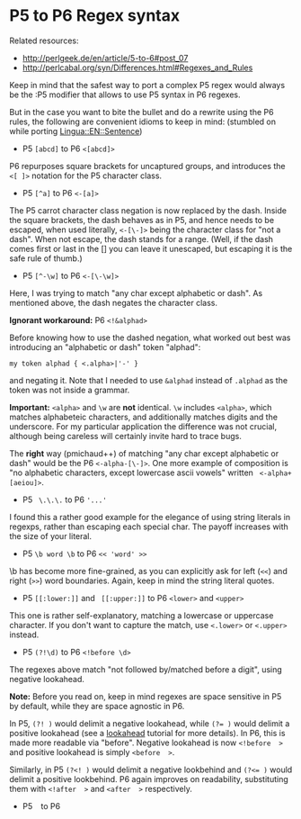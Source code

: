 P5 to P6 Regex syntax
===

Related resources:
 - http://perlgeek.de/en/article/5-to-6#post_07
 - http://perlcabal.org/syn/Differences.html#Regexes_and_Rules

Keep in mind that the safest way to port a complex P5 regex would always be the :P5 modifier that allows to use P5 syntax in P6 regexes.

But in the case you want to bite the bullet and do a rewrite using the P6 rules, the following are convenient idioms to keep in mind:
(stumbled on while porting [Lingua::EN::Sentence](https://github.com/dginev/perl6-Lingua-EN-Sentence))
 - P5 ``` [abcd] ``` to P6 ``` <[abcd]> ```
 
 P6 repurposes square brackets for uncaptured groups, and introduces the ``` <[ ]> ``` notation for the P5 character class.
 
 - P5 ``` [^a] ``` to P6 ``` <-[a]> ```
 
 The P5 carrot character class negation is now replaced by the dash. Inside the square brackets, the dash behaves as in P5, and hence needs to be escaped,
 when used literally, ```<-[\-]>``` being the character class for "not a dash". When not escape, the dash stands for a range.
 (Well, if the dash comes first or last in the [] you can leave it unescaped, but escaping it is the safe rule of thumb.)

 - P5 ``` [^-\w] ``` to P6 ```<-[\-\w]>```
  
 Here, I was trying to match "any char except alphabetic or dash". As mentioned above, the dash negates the character class.
  
 **Ignorant workaround:** P6 ```<!&alphad>```
 
 Before knowing how to use the dashed negation, what worked out best was introducing an "alphabetic or dash" token "alphad":
 ```perl6
 my token alphad { <.alpha>|'-' }
 ```
 and negating it. Note that I needed to use ```&alphad``` instead of ```.alphad``` as the token was not inside a grammar.
 
 **Important:** ```<alpha>``` and ```\w``` are **not** identical. ```\w``` includes ```<alpha>```, which matches alphabeteic characters, and additionally matches digits and the underscore.
 For my particular application the difference was not crucial, although being careless will certainly invite hard to trace bugs.
 
 The **right** way (pmichaud++) of matching "any char except alphabetic or dash" would be the P6 ``` <-alpha-[\-]> ```.
 One more example of composition is "no alphabetic characters, except lowercase ascii vowels" written ``` <-alpha+[aeiou]>```.

 - P5 ``` \.\.\.``` to P6 ``` '...' ```

 I found this a rather good example for the elegance of using string literals in regexps, rather than escaping each special char. The payoff increases with the size of your literal.
 
 - P5 ``` \b word \b ``` to P6 ``` << 'word' >> ```
 
 \b has become more fine-grained, as you can explicitly ask for left (``` << ```) and right (``` >> ```) word boundaries. Again, keep in mind the string literal quotes.

 - P5 ``` [[:lower:]] ``` and ``` [[:upper:]]``` to P6 ``` <lower> ``` and ``` <upper> ```
 
 This one is rather self-explanatory, matching a lowercase or uppercase character. 
 If you don't want to capture the match, use ```<.lower>``` or ```<.upper>``` instead.

 - P5 ``` (?!\d) ``` to P6 ```<!before \d>```
 
 The regexes above match "not followed by/matched before a digit", using negative lookahead.
 
 **Note:** Before you read on, keep in mind regexes are space sensitive in P5 by default, while they are space agnostic in P6.

 In P5, ```(?! )``` would delimit a negative lookahead, while ```(?= )``` would delimit a positive lookahead (see a [lookahead](http://www.regular-expressions.info/lookaround.html) tutorial for more details).
 In P6, this is made more readable via "before".
 Negative lookahead is now ```<!before  >``` and positive lookahead is simply ```<before  >```.
 
 Similarly, in P5 ```(?<! )``` would delimit a negative lookbehind and ```(?<= )``` would delimit a positive lookbehind.
 P6 again improves on readability, substituting them with ```<!after  >``` and ```<after  >``` respectively.
 

 - P5 ``` ``` to P6 ``` ```
